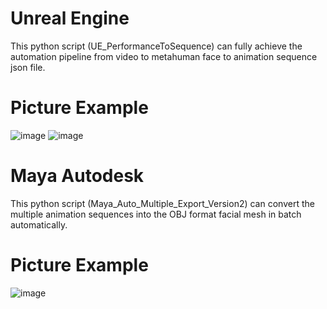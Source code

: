 # Unreal Engine
This python script (UE_PerformanceToSequence) can fully achieve the automation pipeline from video to metahuman face to animation sequence json file.
# Picture Example
![image](https://github.com/user-attachments/assets/bf9aa0da-4dd9-42b6-ba90-5903b09888fc)
![image](https://github.com/user-attachments/assets/83ec97c7-fdb9-418f-bcc3-7738786d7615)
# Maya Autodesk
This python script (Maya_Auto_Multiple_Export_Version2) can convert the multiple animation sequences into the OBJ format facial mesh in batch automatically.
# Picture Example
![image](https://github.com/user-attachments/assets/a8cd1ef6-95ca-4981-be50-4aff7c51b6ea)
